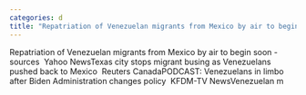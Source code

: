 ```yaml
---
categories: d
title: "Repatriation of Venezuelan migrants from Mexico by air to begin soon sources  Yahoo News"
---
```

Repatriation of Venezuelan migrants from Mexico by air to begin soon -sources&nbsp;&nbsp;Yahoo NewsTexas city stops migrant busing as Venezuelans pushed back to Mexico&nbsp;&nbsp;Reuters CanadaPODCAST: Venezuelans in limbo after Biden Administration changes policy&nbsp;&nbsp;KFDM-TV NewsVenezuelan m
